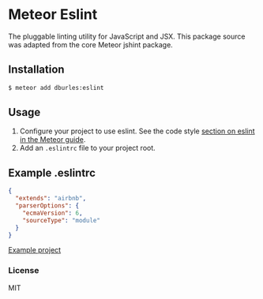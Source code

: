 # Meteor Eslint

The pluggable linting utility for JavaScript and JSX. This package source was adapted from the core Meteor jshint package.

## Installation

```sh
$ meteor add dburles:eslint
```

## Usage

1. Configure your project to use eslint. See the code style [section on eslint in the Meteor guide](http://guide.meteor.com/code-style.html#eslint).
2. Add an `.eslintrc` file to your project root.

## Example .eslintrc

```json
{
  "extends": "airbnb",
  "parserOptions": {
    "ecmaVersion": 6,
    "sourceType": "module"
  }
}
```

[Example project](https://github.com/dburles/meteor-lint-config-example)

### License

MIT

